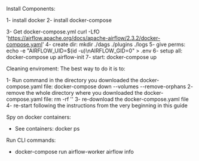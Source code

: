 Install Components:

1- install docker
2- install docker-compose

3- Get docker-compose.yml curl -LfO 'https://airflow.apache.org/docs/apache-airflow/2.3.2/docker-compose.yaml'
4- create dir: mkdir ./dags ./plugins ./logs
5- give perms: echo -e "AIRFLOW_UID=$(id -u)\nAIRFLOW_GID=0" > .env
6- setup all: docker-compose up airflow-init
7- start: docker-compose up


Cleaning enviroment:
The best way to do it is to:

1- Run command in the directory you downloaded the docker-compose.yaml file: 
    docker-compose down --volumes --remove-orphans 
2- remove the whole directory where you downloaded the docker-compose.yaml file:
     rm -rf '<DIRECTORY>'
3- re-download the docker-compose.yaml file
4- re-start following the instructions from the very beginning in this guide


Spy on docker containers:
- See containers: docker ps

Run CLI commands:
- docker-compose run airflow-worker airflow info
